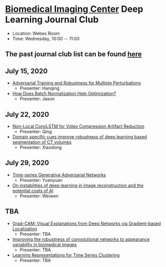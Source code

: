 
# [Biomedical Imaging Center](http://biotech.rpi.edu/centers/bic) Deep Learning Journal Club

* Location: Webex Room
* Time: Wednesday, 10:00 -- 11:00

## The past journal club list can be found [here](past_list.md)






## July 15, 2020
* [Adversarial Training and Robustness for Multiple Perturbations](https://papers.nips.cc/paper/8821-adversarial-training-and-robustness-for-multiple-perturbations)
	* Presenter: Hanqing
* [How Does Batch Normalization Help Optimization?](https://arxiv.org/abs/1805.11604)
	* Presenter: Jason


## July 22, 2020
* [Non-Local ConvLSTM for Video Compression Artifact Reduction](http://openaccess.thecvf.com/content_ICCV_2019/papers/Xu_Non-Local_ConvLSTM_for_Video_Compression_Artifact_Reduction_ICCV_2019_paper.pdf)
	* Presenter: Qing
* [Domain specific cues improve robustness of deep learning based segmentation of CT volumes](https://arxiv.org/abs/1907.10132)
	* Presenter: Xiaodong


## July 29, 2020
* [Time-series Generative Adversarial Networks](https://papers.nips.cc/paper/8789-time-series-generative-adversarial-networks.pdf)
	* Presenter: Yuanyuan
* [On instabilities of deep learning in image reconstruction and the potential costs of AI](https://www.pnas.org/content/early/2020/05/08/1907377117)
	* Presenter: Weiwen

## TBA
* [Grad-CAM: Visual Explanations from Deep Networks via Gradient-based Localization](http://openaccess.thecvf.com/content_ICCV_2017/papers/Selvaraju_Grad-CAM_Visual_Explanations_ICCV_2017_paper.pdf)
	* Presenter: TBA
* [Improving the robustness of convolutional networks to appearance variability in biomedical images](https://ieeexplore.ieee.org/document/8363636/)
	* Presenter: TBA
* [Learning Representations for Time Series Clustering](https://papers.nips.cc/paper/8634-learning-representations-for-time-series-clustering.pdf)
	* Presenter: TBA






